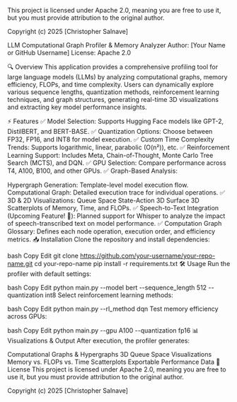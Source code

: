 
This project is licensed under Apache 2.0, meaning you are free to use it, but you must provide attribution to the original author.

Copyright (c) 2025 [Christopher Salnave]

LLM Computational Graph Profiler & Memory Analyzer
Author: [Your Name or GitHub Username]
License: Apache 2.0

🔍 Overview
This application provides a comprehensive profiling tool for large language models (LLMs) by analyzing computational graphs, memory efficiency, FLOPs, and time complexity. Users can dynamically explore various sequence lengths, quantization methods, reinforcement learning techniques, and graph structures, generating real-time 3D visualizations and extracting key model performance insights.

⚡ Features
✅ Model Selection: Supports Hugging Face models like GPT-2, DistilBERT, and BERT-BASE.
✅ Quantization Options: Choose between FP32, FP16, and INT8 for model execution.
✅ Custom Time Complexity Trends: Supports logarithmic, linear, parabolic (O(n²)), etc.
✅ Reinforcement Learning Support: Includes Meta, Chain-of-Thought, Monte Carlo Tree Search (MCTS), and DQN.
✅ GPU Selection: Compare performance across T4, A100, B100, and other GPUs.
✅ Graph-Based Analysis:

Hypergraph Generation: Template-level model execution flow.
Computational Graph: Detailed execution trace for individual operations.
✅ 3D & 2D Visualizations:
Queue Space State-Action 3D Surface
3D Scatterplots of Memory, Time, and FLOPs.
✅ Speech-to-Text Integration (Upcoming Feature! 🚀):
Planned support for Whisper to analyze the impact of speech-transcribed text on model performance.
✅ Computation Graph Glossary: Defines each node operation, execution order, and efficiency metrics.
📥 Installation
Clone the repository and install dependencies:

bash
Copy
Edit
git clone https://github.com/your-username/your-repo-name.git
cd your-repo-name
pip install -r requirements.txt
🛠 Usage
Run the profiler with default settings:

bash
Copy
Edit
python main.py --model bert --sequence_length 512 --quantization int8
Select reinforcement learning methods:

bash
Copy
Edit
python main.py --rl_method dqn
Test memory efficiency across GPUs:

bash
Copy
Edit
python main.py --gpu A100 --quantization fp16
📊 Visualizations & Output
After execution, the profiler generates:

Computational Graphs & Hypergraphs
3D Queue Space Visualizations
Memory vs. FLOPs vs. Time Scatterplots
Exportable Performance Data
🔗 License
This project is licensed under Apache 2.0, meaning you are free to use it, but you must provide attribution to the original author.

Copyright (c) 2025 [Christopher Salnave]
